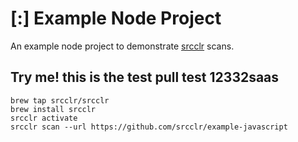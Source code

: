 # [:] Example Node Project

An example node project to demonstrate [srcclr](https://www.srcclr.com) scans.


## Try me! this is the test pull test 12332saas


```
brew tap srcclr/srcclr
brew install srcclr
srcclr activate
srcclr scan --url https://github.com/srcclr/example-javascript
```
